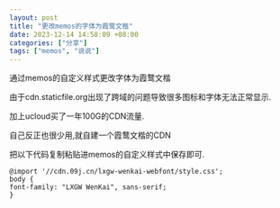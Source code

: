 ```yaml
---
layout: post
title: "更改memos的字体为霞鹜文楷"
date: 2023-12-14 14:58:09 +08:00
categories: ["分享"]
tags: ["memos", "说说"]
---
```


<p>通过memos的自定义样式更改字体为霞鹜文楷</p>
<p>由于cdn.staticfile.org出现了跨域的问题导致很多图标和字体无法正常显示.</p>
<p>加上ucloud买了一年100G的CDN流量.</p>
<p>自己反正也很少用,就自建一个霞鹜文楷的CDN</p>
<p>把以下代码复制粘贴进memos的自定义样式中保存即可.</p>
<pre><code class="language-css">@import &#039;//cdn.09j.cn/lxgw-wenkai-webfont/style.css&#039;;
body {
font-family: &quot;LXGW WenKai&quot;, sans-serif;
}</code></pre>
<p>&nbsp;</p>